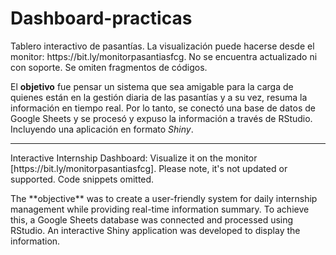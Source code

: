 # Dashboard-practicas  

<p align=” justify”> Tablero interactivo de pasantías. La visualización puede hacerse desde el monitor: https://bit.ly/monitorpasantiasfcg. No se encuentra actualizado ni con soporte. Se omiten fragmentos de códigos.

<p> 

<p align=” justify”>
  
El **objetivo** fue pensar un sistema que sea amigable para la carga de quienes están en la gestión diaria de las pasantías y a su vez, resuma la información en tiempo real. Por lo tanto, se conectó una base de datos de Google Sheets y se procesó y expuso la información a través de RStudio. Incluyendo una aplicación en formato *Shiny*.  

</p>

<hr>

<p align=” justify”> Interactive Internship Dashboard: Visualize it on the monitor [https://bit.ly/monitorpasantiasfcg]. Please note, it's not updated or supported. Code snippets omitted.

<p align=” justify”> The **objective** was to create a user-friendly system for daily internship management while providing real-time information summary. To achieve this, a Google Sheets database was connected and processed using RStudio. An interactive Shiny application was developed to display the information.
